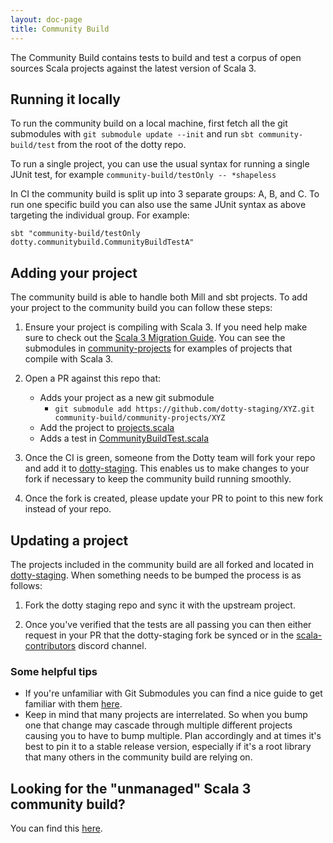```yaml
---
layout: doc-page
title: Community Build
---
```


The Community Build contains tests to build and test a corpus of open sources
Scala projects against the latest version of Scala 3.

## Running it locally

To run the community build on a local machine, first fetch all the git
submodules with `git submodule update --init` and run `sbt community-build/test`
from the root of the dotty repo.

To run a single project, you can use the usual syntax for running a single JUnit
test, for example `community-build/testOnly -- *shapeless`

In CI the community build is split up into 3 separate groups: A, B, and C. To
run one specific build you can also use the same JUnit syntax as above targeting
the individual group. For example:

```
sbt "community-build/testOnly dotty.communitybuild.CommunityBuildTestA"
```

## Adding your project

The community build is able to handle both Mill and sbt projects. To add your
project to the community build you can follow these steps:

1. Ensure your project is compiling with Scala 3. If you need help make sure to
   check out the [Scala 3 Migration
   Guide](https://docs.scala-lang.org/scala3/guides/migration/compatibility-intro.html).
   You can see the submodules in
   [community-projects](https://github.com/scala/scala3/tree/main/community-build/community-projects/)
   for examples of projects that compile with Scala 3.

2. Open a PR against this repo that:
     - Adds your project as a new git submodule
       - `git submodule add https://github.com/dotty-staging/XYZ.git community-build/community-projects/XYZ`
     - Add the project to [projects.scala](https://github.com/scala/scala3/blob/main/community-build/src/scala/dotty/communitybuild/projects.scala)
     - Adds a test in [CommunityBuildTest.scala](https://github.com/scala/scala3/blob/main/community-build/test/scala/dotty/communitybuild/CommunityBuildTest.scala)

3. Once the CI is green, someone from the Dotty team will fork your repo and add
   it to [dotty-staging](https://github.com/dotty-staging). This enables us to
   make changes to your fork if necessary to keep the community build running
   smoothly.

4. Once the fork is created, please update your PR to point to this new fork
   instead of your repo.

## Updating a project

The projects included in the community build are all forked and located in
[dotty-staging](https://github.com/dotty-staging). When something needs to be
bumped the process is as follows:

1. Fork the dotty staging repo and sync it with the upstream project.

2. Once you've verified that the tests are all passing you can then either
   request in your PR that the dotty-staging fork be synced or in the
   [scala-contributors](https://discord.com/channels/632150470000902164/632628489719382036)
   discord channel.

### Some helpful tips

- If you're unfamiliar with Git Submodules you can find a nice guide to get
    familiar with them [here](https://git-scm.com/book/en/v2/Git-Tools-Submodules).
- Keep in mind that many projects are interrelated. So when you bump one that
    change may cascade through multiple different projects causing you to have
    to bump multiple. Plan accordingly and at times it's best to pin it to a
    stable release version, especially if it's a root library that many others
    in the community build are relying on.

## Looking for the "unmanaged" Scala 3 community build?

You can find this [here](https://github.com/VirtusLab/community-build3).
